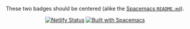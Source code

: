 <p align="center">These two badges should be centered (alike the <a href="https://raw.githubusercontent.com/syl20bnr/spacemacs/develop/README.md">Spacemacs <code>README.md</code></a>).</p>
<p align="center">
<a href="https://app.netlify.com/sites/garbage-collector-gnk/deploys"><img src="https://api.netlify.com/api/v1/badges/53432f12-cb42-49b0-a2e9-2da19fa856d1/deploy-status" alt="Netlify Status"/></a>
<a href="https://develop.spacemacs.org"><img src="https://cdn.rawgit.com/syl20bnr/spacemacs/442d025779da2f62fc86c2082703697714db6514/assets/spacemacs-badge.svg" alt="Built with Spacemacs"/></a> </p>
